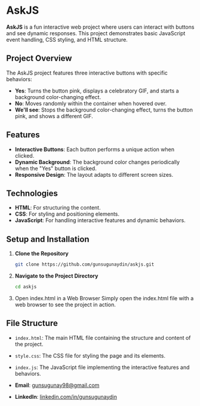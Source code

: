 # AskJS

**AskJS** is a fun interactive web project where users can interact with buttons and see dynamic responses. This project demonstrates basic JavaScript event handling, CSS styling, and HTML structure.

## Project Overview

The AskJS project features three interactive buttons with specific behaviors:
- **Yes**: Turns the button pink, displays a celebratory GIF, and starts a background color-changing effect.
- **No**: Moves randomly within the container when hovered over.
- **We'll see**: Stops the background color-changing effect, turns the button pink, and shows a different GIF.

## Features

- **Interactive Buttons**: Each button performs a unique action when clicked.
- **Dynamic Background**: The background color changes periodically when the "Yes" button is clicked.
- **Responsive Design**: The layout adapts to different screen sizes.

## Technologies

- **HTML**: For structuring the content.
- **CSS**: For styling and positioning elements.
- **JavaScript**: For handling interactive features and dynamic behaviors.

## Setup and Installation

1. **Clone the Repository**
   ```bash
   git clone https://github.com/gunsugunaydin/askjs.git
    ```
2. **Navigate to the Project Directory**
   ```bash
   cd askjs
    ```
3. Open index.html in a Web Browser Simply open the index.html file with a web browser to see the project in action.

## File Structure

- `index.html`: The main HTML file containing the structure and content of the project.
- `style.css`: The CSS file for styling the page and its elements.
- `index.js`: The JavaScript file implementing the interactive features and behaviors.

- **Email**: [gunsugunay98@gmail.com](mailto:gunsugunay98@gmail.com)
- **LinkedIn**: [linkedin.com/in/gunsugunaydin](https://www.linkedin.com/in/gunsugunaydin/)

